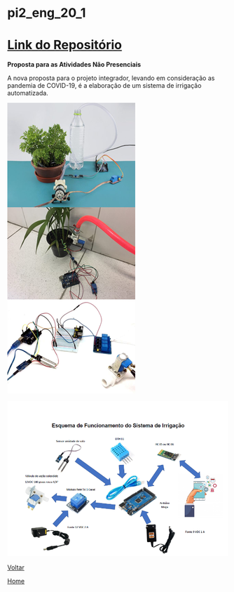 # pi2\_eng\_20\_1

# [Link do Repositório](https://github.com/LPAE/pi2_eng_20_1)

**Proposta para as Atividades Não Presenciais**

A nova proposta para o projeto integrador, levando em consideração as pandemia de COVID-19, é a elaboração de um sistema de irrigação automatizada.



![Conceito PI2](./img/irrigacao.png)



![foto2 PI2](./img/esquema_irrigacao.png)





[Voltar](./../)

[Home](https://lpae.github.io/)



